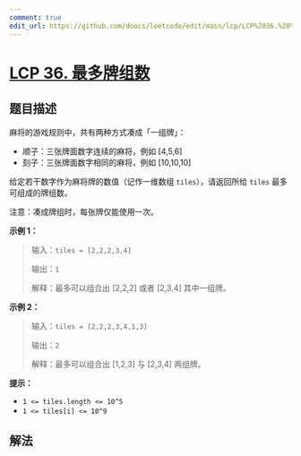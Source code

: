 ```yaml
---
comment: true
edit_url: https://github.com/doocs/leetcode/edit/main/lcp/LCP%2036.%20%E6%9C%80%E5%A4%9A%E7%89%8C%E7%BB%84%E6%95%B0/README.md
---
```


# [LCP 36. 最多牌组数](https://leetcode.cn/problems/Up5XYM)

## 题目描述

<!-- 这里写题目描述 -->

麻将的游戏规则中，共有两种方式凑成「一组牌」：

-   顺子：三张牌面数字连续的麻将，例如 [4,5,6]
-   刻子：三张牌面数字相同的麻将，例如 [10,10,10]

给定若干数字作为麻将牌的数值（记作一维数组 `tiles`），请返回所给 `tiles` 最多可组成的牌组数。

注意：凑成牌组时，每张牌仅能使用一次。

**示例 1：**

> 输入：`tiles = [2,2,2,3,4]`
>
> 输出：`1`
>
> 解释：最多可以组合出 [2,2,2] 或者 [2,3,4] 其中一组牌。

**示例 2：**

> 输入：`tiles = [2,2,2,3,4,1,3]`
>
> 输出：`2`
>
> 解释：最多可以组合出 [1,2,3] 与 [2,3,4] 两组牌。

**提示：**

-   `1 <= tiles.length <= 10^5`
-   `1 <= tiles[i] <= 10^9`

## 解法

<!-- end -->
